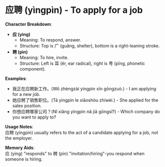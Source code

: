 # **应聘 (yìngpìn) - To apply for a job**

**Character Breakdown**:  
- **应 (yìng)**
  - Meaning: To respond, answer.
  - Structure: Top is 广 (guǎng, shelter), bottom is a right-leaning stroke.  
- **聘 (pìn)**
  - Meaning: To hire, invite.
  - Structure: Left is 耳 (ěr, ear radical), right is 甹 (pīng, phonetic component).

**Examples**:  
- 我正在应聘新工作。(Wǒ zhèngzài yìngpìn xīn gōngzuò.) - I am applying for a new job.  
- 她应聘了销售职位。(Tā yìngpìn le xiāoshòu zhíwèi.) - She applied for the sales position.  
- 你想应聘哪家公司？(Nǐ xiǎng yìngpìn nǎ jiā gōngsī?) - Which company do you want to apply to?

**Usage Notes**:  
应聘 (yìngpìn) usually refers to the act of a candidate applying for a job, not the employer.

**Memory Aids**:  
应 (yìng) "responds" to 聘 (pìn) "invitation/hiring"-you respond when someone is hiring.